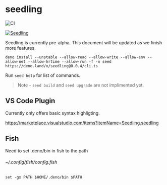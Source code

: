# seedling

![CI](<https://github.com/use-seedling/seedling/workflows/CI%20(PULL%20REQUEST)/badge.svg>)

[![Seedling](https://img.shields.io/badge/available%20on-deno.land/x-orange.svg?style=for-the-badge&logo=deno&labelColor=black)](https://deno.land/x/seedling)

Seedling is currently pre-alpha. This document will be updated as we finish more features.

`deno install --unstable --allow-read --allow-write --allow-env --allow-net --allow-hrtime --allow-run -f -n seed https://deno.land/x/seedling@0.0.4/cli.ts`

Run `seed help` for list of commands.

> Note - `seed build` and `seed upgrade` are not implimented yet.

## VS Code Plugin

Currently only offers basic syntax highligting.

https://marketplace.visualstudio.com/items?itemName=Seedling.seedling

## Fish

Need to set .deno/bin in fish to the path

###### ~/.config/fish/config.fish

```
set -gx PATH $HOME/.deno/bin $PATH
```

